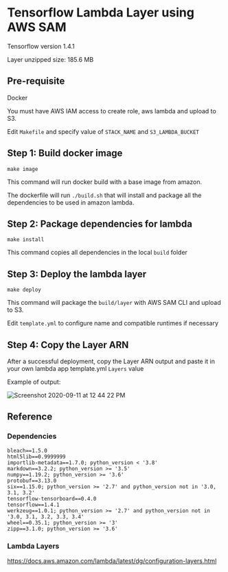 # Tensorflow Lambda Layer using AWS SAM

Tensorflow version 1.4.1

Layer unzipped size: 185.6 MB


## Pre-requisite

Docker

You must have AWS IAM access to create role, aws lambda and upload to S3.

Edit `Makefile` and specify value of  `STACK_NAME` and `S3_LAMBDA_BUCKET`



## Step 1: Build docker image

```
make image
```

This command will run docker build with a base image from amazon.

The dockerfile will run `./build.sh` that will install and package all the dependencies to be used in amazon lambda.


## Step 2: Package dependencies for lambda

```
make install
```

This command copies all dependencies in the local `build` folder


## Step 3: Deploy the lambda layer

```
make deploy
```

This command will package the `build/layer` with AWS SAM CLI and upload to S3.

Edit `template.yml` to configure name and compatible runtimes if necessary


## Step 4: Copy the Layer ARN

After a successful deployment, copy the Layer ARN output and paste it in your own lambda app template.yml `Layers` value

Example of output:

![Screenshot 2020-09-11 at 12 44 22 PM](https://user-images.githubusercontent.com/4056/92862121-ebcc6200-f42c-11ea-9723-12857847a725.png)

## Reference

### Dependencies

```
bleach==1.5.0
html5lib==0.9999999
importlib-metadata==1.7.0; python_version < '3.8'
markdown==3.2.2; python_version >= '3.5'
numpy==1.19.2; python_version >= '3.6'
protobuf==3.13.0
six==1.15.0; python_version >= '2.7' and python_version not in '3.0, 3.1, 3.2'
tensorflow-tensorboard==0.4.0
tensorflow==1.4.1
werkzeug==1.0.1; python_version >= '2.7' and python_version not in '3.0, 3.1, 3.2, 3.3, 3.4'
wheel==0.35.1; python_version >= '3'
zipp==3.1.0; python_version >= '3.6'
```

### Lambda Layers

https://docs.aws.amazon.com/lambda/latest/dg/configuration-layers.html
